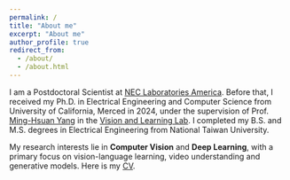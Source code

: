 ```yaml
---
permalink: /
title: "About me"
excerpt: "About me"
author_profile: true
redirect_from: 
  - /about/
  - /about.html
---
```


I am a Postdoctoral Scientist at [NEC Laboratories America](https://www.nec-labs.com/research/media-analytics/). Before that, I received my Ph.D. in Electrical Engineering and Computer Science from University of California, Merced in 2024, under the supervision of Prof. [Ming-Hsuan Yang](http://faculty.ucmerced.edu/mhyang/) in the [Vision and Learning Lab](http://vllab.ucmerced.edu/). I completed my B.S. and M.S. degrees in Electrical Engineering from National Taiwan University.

My research interests lie in **Computer Vision** and **Deep Learning**, with a primary focus on vision-language learning, video understanding and generative models. Here is my [CV](https://wenz116.github.io/files/Yi-Wen_Chen_cv.pdf).
